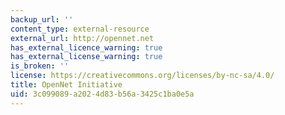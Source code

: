 ```yaml
---
backup_url: ''
content_type: external-resource
external_url: http://opennet.net
has_external_licence_warning: true
has_external_license_warning: true
is_broken: ''
license: https://creativecommons.org/licenses/by-nc-sa/4.0/
title: OpenNet Initiative
uid: 3c099089-a202-4d83-b56a-3425c1ba0e5a
---
```


